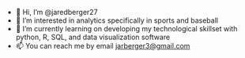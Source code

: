 - 👋 Hi, I’m @jaredberger27
- 👀 I’m interested in analytics specifically in sports and baseball
- 🌱 I’m currently learning on developing my technological skillset with python, R, SQL, and data visualization software
- 📫 You can reach me by email jarberger3@gmail.com

<!---
jaredberger27/jaredberger27 is a ✨ special ✨ repository because its `README.md` (this file) appears on your GitHub profile.
You can click the Preview link to take a look at your changes.
--->
